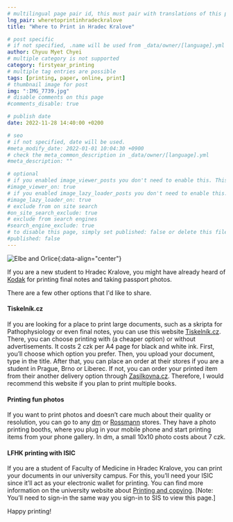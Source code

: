 ```yaml
---
# multilingual page pair id, this must pair with translations of this page. (This name must be unique)
lng_pair: wheretoprintinhradeckralove
title: "Where to Print in Hradec Kralove"

# post specific
# if not specified, .name will be used from _data/owner/[language].yml
author: Chyuu Myet Chyei
# multiple category is not supported
category: firstyear_printing
# multiple tag entries are possible
tags: [printing, paper, online, print]
# thumbnail image for post
img: ":IMG_7739.jpg"
# disable comments on this page
#comments_disable: true

# publish date
date: 2022-11-28 14:40:00 +0200

# seo
# if not specified, date will be used.
#meta_modify_date: 2022-01-01 10:04:30 +0900
# check the meta_common_description in _data/owner/[language].yml
#meta_description: ""

# optional
# if you enabled image_viewer_posts you don't need to enable this. This is only if image_viewer_posts = false
#image_viewer_on: true
# if you enabled image_lazy_loader_posts you don't need to enable this. This is only if image_lazy_loader_posts = false
#image_lazy_loader_on: true
# exclude from on site search
#on_site_search_exclude: true
# exclude from search engines
#search_engine_exclude: true
# to disable this page, simply set published: false or delete this file
#published: false
---
```

<!-- outline-start -->

![Elbe and Orlice](:IMG_7739.jpg){:data-align="center"}



If you are a new student to Hradec Kralove, you might have already heard of [Kodak](https://g.page/kodak-express-no200?share) for printing final notes and taking passport photos. 

There are a few other options that I'd like to share.

#### Tiskelník.cz

If you are looking for a place to print large documents, such as a skripta for Pathophysiology or even final notes, you can use this website [Tiskelník.cz](https://www.tiskelnik.cz/studenti). There, you can choose printing with (a cheaper option) or without advertisements. It costs 2 czk per A4 page for black and white ink. First, you’ll choose which option you prefer. Then, you upload your document, type in the title. After that, you can place an order at their stores if you are a student in Prague, Brno or Liberec. If not, you can order your printed item from their another delivery option through  [Zasilkovna.cz](https://www.zasilkovna.cz/en/receiving). Therefore, I would recommend this website if you plan to print multiple books.

#### Printing fun photos

If you want to print photos and doesn’t care much about their quality or resolution, you can go to any [dm](https://goo.gl/maps/Go912mkDkAS532er8) or [Rossmann](https://goo.gl/maps/cVFoLYeTCZ3ZtNav5) stores. They have a photo printing booths, where you plug in your mobile phone and start printing items from your phone gallery. In dm, a small 10x10 photo costs about 7 czk.

#### LFHK printing with ISIC

If you are a student of Faculty of Medicine in Hradec Kralove, you can print your documents in our university campus. For this,  you’ll need your ISIC since it’ll act as your electronic wallet for printing. You can find more information on the university website about [Printing and copying](https://www.lfhk.cuni.cz/Information-Systems/Printing-and-Copying/). [Note: You’ll need to sign-in the same way you sign-in to SIS to view this page.]

Happy printing!
